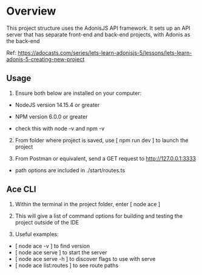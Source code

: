 # Overview

This project structure uses the AdonisJS API framework. It sets up an API server that has separate front-end and back-end projects, with Adonis as the back-end

Ref: https://adocasts.com/series/lets-learn-adonisjs-5/lessons/lets-learn-adonis-5-creating-new-project

## Usage

1. Ensure both below are installed on your computer:
- NodeJS version 14.15.4 or greater
- NPM version 6.0.0 or greater

- check this with node -v and npm -v

2. From folder where project is saved, use [ npm run dev ] to launch the project

3. From Postman or equivalent, send a GET request to http://127.0.0.1:3333

- path options are included in ./start/routes.ts

## Ace CLI

1. Within the terminal in the project folder, enter [ node ace ]

2. This will give a list of command options for building and testing the project outside of the IDE

3. Useful examples:
- [ node ace -v ] to find version
- [ node ace serve ] to start the server
- [ node ace serve -h ] to discover flags to use with serve
- [ node ace list:routes ] to see route paths